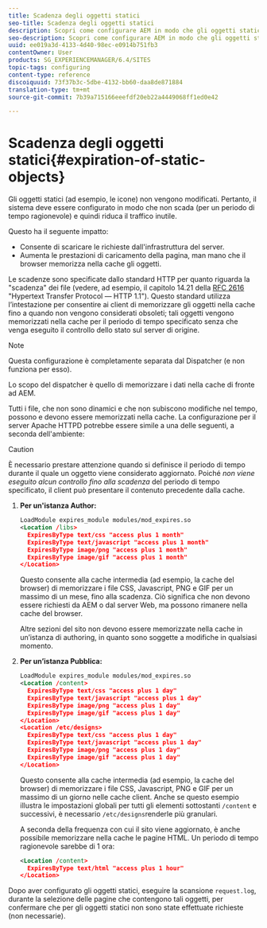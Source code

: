 ```yaml
---
title: Scadenza degli oggetti statici
seo-title: Scadenza degli oggetti statici
description: Scopri come configurare AEM in modo che gli oggetti statici non scadano (per un periodo di tempo ragionevole).
seo-description: Scopri come configurare AEM in modo che gli oggetti statici non scadano (per un periodo di tempo ragionevole).
uuid: ee019a3d-4133-4d40-98ec-e0914b751fb3
contentOwner: User
products: SG_EXPERIENCEMANAGER/6.4/SITES
topic-tags: configuring
content-type: reference
discoiquuid: 73f37b3c-5dbe-4132-bb60-daa8de871884
translation-type: tm+mt
source-git-commit: 7b39a715166eeefdf20eb22a4449068ff1ed0e42

---
```



# Scadenza degli oggetti statici{#expiration-of-static-objects}

Gli oggetti statici (ad esempio, le icone) non vengono modificati. Pertanto, il sistema deve essere configurato in modo che non scada (per un periodo di tempo ragionevole) e quindi riduca il traffico inutile.

Questo ha il seguente impatto:

* Consente di scaricare le richieste dall&#39;infrastruttura del server.
* Aumenta le prestazioni di caricamento della pagina, man mano che il browser memorizza nella cache gli oggetti.

Le scadenze sono specificate dallo standard HTTP per quanto riguarda la &quot;scadenza&quot; dei file (vedere, ad esempio, il capitolo 14.21 della [RFC 2616](https://www.ietf.org/rfc/rfc2616.txt) &quot;Hypertext Transfer Protocol — HTTP 1.1&quot;). Questo standard utilizza l’intestazione per consentire ai client di memorizzare gli oggetti nella cache fino a quando non vengono considerati obsoleti; tali oggetti vengono memorizzati nella cache per il periodo di tempo specificato senza che venga eseguito il controllo dello stato sul server di origine.

>[!NOTE]
>
>Questa configurazione è completamente separata dal Dispatcher (e non funziona per esso).
>
>Lo scopo del dispatcher è quello di memorizzare i dati nella cache di fronte ad AEM.

Tutti i file, che non sono dinamici e che non subiscono modifiche nel tempo, possono e devono essere memorizzati nella cache. La configurazione per il server Apache HTTPD potrebbe essere simile a una delle seguenti, a seconda dell&#39;ambiente:

>[!CAUTION]
>
>È necessario prestare attenzione quando si definisce il periodo di tempo durante il quale un oggetto viene considerato aggiornato. Poiché *non viene eseguito alcun controllo fino alla scadenza* del periodo di tempo specificato, il client può presentare il contenuto precedente dalla cache.

1. **Per un&#39;istanza Author:**

   ```xml
   LoadModule expires_module modules/mod_expires.so
   <Location /libs>
     ExpiresByType text/css "access plus 1 month"
     ExpiresByType text/javascript "access plus 1 month"
     ExpiresByType image/png "access plus 1 month"
     ExpiresByType image/gif "access plus 1 month"
   </Location>
   ```

   Questo consente alla cache intermedia (ad esempio, la cache del browser) di memorizzare i file CSS, Javascript, PNG e GIF per un massimo di un mese, fino alla scadenza. Ciò significa che non devono essere richiesti da AEM o dal server Web, ma possono rimanere nella cache del browser.

   Altre sezioni del sito non devono essere memorizzate nella cache in un’istanza di authoring, in quanto sono soggette a modifiche in qualsiasi momento.

1. **Per un’istanza Pubblica:**

   ```xml
   LoadModule expires_module modules/mod_expires.so
   <Location /content>
     ExpiresByType text/css "access plus 1 day"
     ExpiresByType text/javascript "access plus 1 day"
     ExpiresByType image/png "access plus 1 day"
     ExpiresByType image/gif "access plus 1 day"
   </Location>
   <Location /etc/designs>
     ExpiresByType text/css "access plus 1 day"
     ExpiresByType text/javascript "access plus 1 day"
     ExpiresByType image/png "access plus 1 day"
     ExpiresByType image/gif "access plus 1 day"
   </Location>
   ```

   Questo consente alla cache intermedia (ad esempio, la cache del browser) di memorizzare i file CSS, Javascript, PNG e GIF per un massimo di un giorno nelle cache client. Anche se questo esempio illustra le impostazioni globali per tutti gli elementi sottostanti `/content` e successivi, è necessario `/etc/designs`renderle più granulari.

   A seconda della frequenza con cui il sito viene aggiornato, è anche possibile memorizzare nella cache le pagine HTML. Un periodo di tempo ragionevole sarebbe di 1 ora:

   ```xml
   <Location /content>
     ExpiresByType text/html "access plus 1 hour"
   </Location>
   ```

Dopo aver configurato gli oggetti statici, eseguire la scansione `request.log`, durante la selezione delle pagine che contengono tali oggetti, per confermare che per gli oggetti statici non sono state effettuate richieste (non necessarie).
